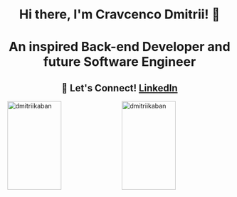 <h1 align="center"> Hi there, I'm Cravcenco Dmitrii! 👋 </h1>
<h1 align="center"> An inspired Back-end Developer and future Software Engineer</h1>
<h2 align="center"> 🚀 Let's Connect! <a href="https://www.linkedin.com/in/dmitrii-cravcenco-818827235/"> LinkedIn </h2>

<div style="display: flex; justify-content: space-between; align-items: center;">
  <img src="https://github-readme-stats.vercel.app/api/top-langs?username=dmitriikaban&show_icons=true&locale=en&layout=compact" alt="dmitriikaban" style="width: 49%; height: 200px">
    <img src="https://leetcard.jacoblin.cool/DmitriiKaban?theme=nord&font=Lexend" alt="dmitriikaban" style="width: 49%; height: 200px">
</div>


<!--
**DmitriiKaban/DmitriiKaban** is a ✨ _special_ ✨ repository because its `README.md` (this file) appears on your GitHub profile.

Here are some ideas to get you started:

- 🔭 I’m currently working on ...
- 🌱 I’m currently learning ...
- 👯 I’m looking to collaborate on ...
- 🤔 I’m looking for help with ...
- 💬 Ask me about ...
- 📫 How to reach me: ...
- 😄 Pronouns: ...
- ⚡ Fun fact: ...
-->
